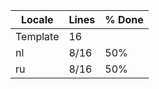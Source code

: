 |  Locale  |  Lines  | % Done|
|----------|---------|-------|
| Template |      16 |       |
| nl       |    8/16 |   50% |
| ru       |    8/16 |   50% |
